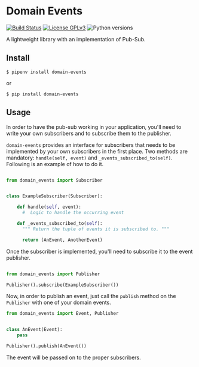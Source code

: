 # Domain Events

[![Build Status](https://travis-ci.org/agroptima/simple-ioc.png)](https://travis-ci.org/agroptima/simple-ioc)
[![License GPLv3](https://img.shields.io/badge/license-GPLv3-red.svg)](https://opensource.org/licenses/GPL-3.0)
![Python versions](https://img.shields.io/badge/python-2.7-blue.svg)

A lightweight library with an implementation of Pub-Sub.

## Install

```
$ pipenv install domain-events
```

or

```
$ pip install domain-events
```

## Usage


In order to have the pub-sub working in your application, you'll need to write your own subscribers and to subscribe them to the publisher.

`domain-events` provides an interface for subscribers that needs to be implemented by your own subscribers in the first place. Two methods are mandatory: `handle(self, event)` and `_events_subscribed_to(self)`. Following is an example of how to do it.

```python

from domain_events import Subscriber


class ExampleSubscriber(Subscriber):

    def handle(self, event):
      #  Logic to handle the occurring event

    def _events_subscribed_to(self):
      """ Return the tuple of events it is subscribed to. """

      return (AnEvent, AnotherEvent)
```

Once the subscriber is implemented, you'll need to subscribe it to the event publisher.

```python

from domain_events import Publisher

Publisher().subscribe(ExampleSubscriber())
```

Now, in order to publish an event, just call the `publish` method on the `Publisher` with one of your domain events.

```python
from domain_events import Event, Publisher


class AnEvent(Event):
    pass

Publisher().publish(AnEvent())
```

The event will be passed on to the proper subscribers.
